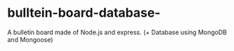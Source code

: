 # bulltein-board-database-
A  bulletin board made of Node.js and express. (+ Database using MongoDB and Mongoose)
